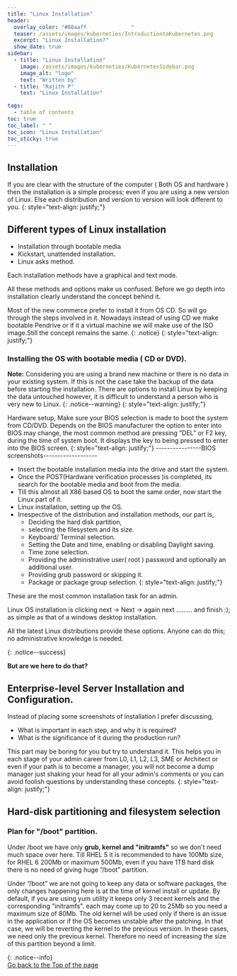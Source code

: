 ```yaml
---
title: "Linux Installation"
header:
  overlay_color: "#80aaff              "
  teaser: /assets/images/kuberneties/IntroductiontoKubernetes.png
  excerpt: "Linux Installation?"
  show_date: true
sidebar:
  - title: "Linux Installation"
    image: /assets/images/kuberneties/KubernetesSidebar.png
    image_alt: "logo"
    text: "Written by"
  - title: "Rajith P"
    text: "Linux Installation"

tags:
  - table of contents
toc: true
toc_label: " "
toc_icon: "Linux Installation"
toc_sticky: true
---
```


## Installation
If you are clear with the structure of the computer ( Both OS and hardware ) then the installation is a simple process;  even if you are using a new version of Linux. Else each distribution and version to version will look different to you.
{: style="text-align: justify;"}

## Different types of Linux installation

* Installation through bootable media
* Kickstart, unattended installation.
* Linux asks method.

Each installation methods have a graphical and text mode.

All these methods and options make us confused. Before we go depth into installation clearly understand the concept behind it.

Most of the new commerce prefer to install it from OS CD. So will go through the steps involved in it. Nowadays instead of using CD we make bootable Pendrive or if it a virtual machine we will make use of the ISO image.Still the concept remains the same.
{: .notice}
{: style="text-align: justify;"}


### Installing the OS with bootable media ( CD or DVD).

**Note:**  Considering you are using a brand new machine or there is no data in your existing system. If this is not the case take the backup of the data before starting the installation. There are options to install Linux by keeping the data untouched however, it is difficult to understand a person who is very new to Linux.
{: .notice--warning}
{: style="text-align: justify;"}

Hardware setup, Make sure your BIOS selection is made to boot the system from CD/DVD. Depends on the BIOS manufacturer the option to enter into BIOS may change, the most common method are pressing “DEL” or F2 key, during the time of system boot. It displays the key to being pressed to enter into the BIOS screen.
{: style="text-align: justify;"}
 ----------------BIOS screenshots-------------------
 
* Insert the bootable installation media into the drive and start the system. 
* Once the POST(Hardware verification processes )is completed, its search for the bootable media and boot from the media. 
* Till this almost all X86 based OS to boot the same order, now start the Linux part of it.
* Linux installation, setting up the OS.
* Irrespective of the distribution and installation methods, our part is,
   * Deciding the hard disk partition,
   * selecting the filesystem and its size.
   * Keyboard/ Terminal selection.
   * Setting the Date and time, enabling or disabling Daylight saving.
   * Time zone selection.
   * Providing the administrative user( root ) password and optionally an additional user.
   * Providing grub password or skipping it.
   * Package or package group selection.
{: style="text-align: justify;"}

<p>
These are the most common installation task for an admin.

Linux OS installation is clicking next → Next → again next ......... and finish :); as simple as that of a windows desktop installation. 

All the latest Linux distributions provide these options. Anyone can do this; no administrative knowledge is needed. 
</p>
{: .notice--success}

**But are we here to do that?**

## Enterprise-level Server Installation and Configuration.

Instead of  placing some screenshots of installation I prefer discussing,
 
   * What is important in each step, and why it is required? 
   * What is the significance of it during the production run?
    
This part may be boring for you but try to understand it. This helps you in each stage of your admin career from L0, L1, L2, L3, SME or Architect or even if your path is to become a manager, you will not become a dump manager just shaking your head for all your admin's comments or you can avoid foolish questions by understanding these concepts.
{: style="text-align: justify;"} 

## Hard-disk partitioning and filesystem selection

### Plan for "/boot" partition.

Under /boot we have only **grub, kernel and "initramfs"** so we don't need much space over here. Till RHEL 5 it is recommended to have 100Mb size, for RHEL 6 200Mb or maximum 500Mb, even if you have 1TB hard disk there is no need of giving huge  “/boot” partition.

<p>
Under “/boot” we are not going to keep any data or software packages, the only changes happening here is at the time of kernel install or update. By default, if you are using yum utility it keeps only 3 recent kernels and the corresponding  "initramfs". each may come up to 20 to 25Mb so you need a maximum size of 80Mb.
The old kernel will be used only if there is an issue in the application or if the OS becomes unstable after the patching. In that case, we will be reverting the kernel to the previous version. In these cases, we need only the previous kernel. Therefore no need of increasing the size of this partition beyond a limit.
</p>
{: .notice--info}

<div markdown="0"><a href="#" class="btn btn--success">Go back to the Top of the page </a></div>



